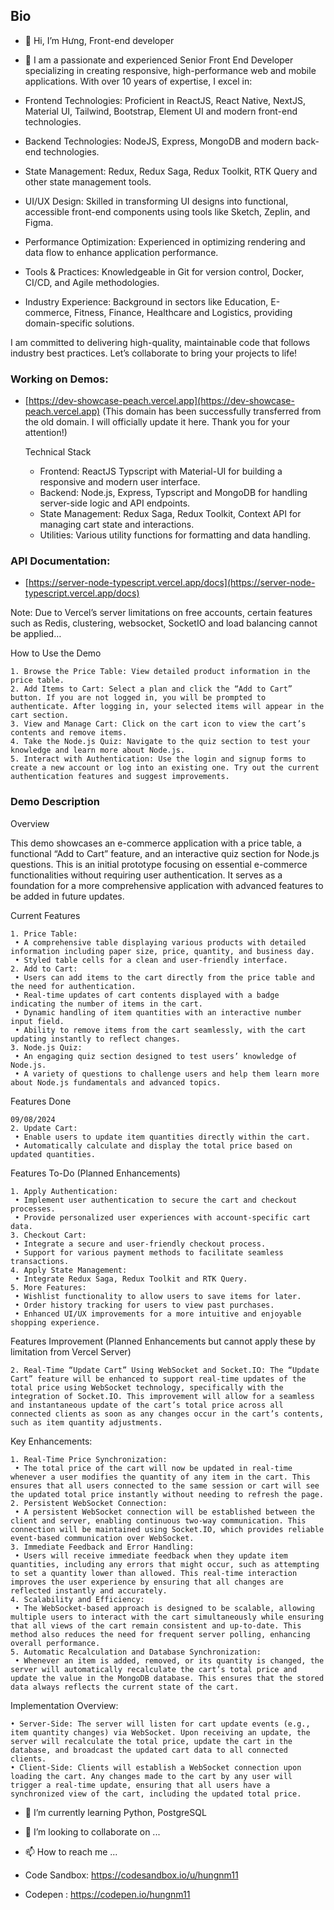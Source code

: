 ## Bio

- 👋 Hi, I’m Hưng, Front-end developer
- 👀 I am a passionate and experienced Senior Front End Developer specializing in creating responsive, high-performance web and mobile applications. With over 10 years of expertise, I excel in:

- Frontend Technologies: Proficient in ReactJS, React Native, NextJS, Material UI, Tailwind, Bootstrap, Element UI and modern front-end technologies.
- Backend Technologies: NodeJS, Express, MongoDB and modern back-end technologies.
- State Management: Redux, Redux Saga, Redux Toolkit, RTK Query and other state management tools.
- UI/UX Design: Skilled in transforming UI designs into functional, accessible front-end components using tools like Sketch, Zeplin, and Figma.
- Performance Optimization: Experienced in optimizing rendering and data flow to enhance application performance.
- Tools & Practices: Knowledgeable in Git for version control, Docker, CI/CD, and Agile methodologies.
- Industry Experience: Background in sectors like Education, E-commerce, Fitness, Finance, Healthcare and Logistics, providing domain-specific solutions.

I am committed to delivering high-quality, maintainable code that follows industry best practices. Let’s collaborate to bring your projects to life!

### Working on Demos: 
- [https://dev-showcase-peach.vercel.app](https://dev-showcase-peach.vercel.app) (This domain has been successfully transferred from the old domain. I will officially update it here. Thank you for your attention!)
 
  Technical Stack
  - Frontend: ReactJS Typscript with Material-UI for building a responsive and modern user interface.
  - Backend: Node.js, Express, Typscript and MongoDB for handling server-side logic and API endpoints.
  - State Management: Redux Saga, Redux Toolkit, Context API for managing cart state and interactions.
  - Utilities: Various utility functions for formatting and data handling.

### API Documentation: 
- [https://server-node-typescript.vercel.app/docs](https://server-node-typescript.vercel.app/docs)

 Note: Due to Vercel’s server limitations on free accounts, certain features such as Redis, clustering, websocket, SocketIO and load balancing cannot be applied…

How to Use the Demo

	1. Browse the Price Table: View detailed product information in the price table.
	2. Add Items to Cart: Select a plan and click the “Add to Cart” button. If you are not logged in, you will be prompted to authenticate. After logging in, your selected items will appear in the cart section.
	3. View and Manage Cart: Click on the cart icon to view the cart’s contents and remove items.
	4. Take the Node.js Quiz: Navigate to the quiz section to test your knowledge and learn more about Node.js.
 	5. Interact with Authentication: Use the login and signup forms to create a new account or log into an existing one. Try out the current authentication features and suggest improvements.

### Demo Description

Overview

This demo showcases an e-commerce application with a price table, a functional “Add to Cart” feature, and an interactive quiz section for Node.js questions. This is an initial prototype focusing on essential e-commerce functionalities without requiring user authentication. It serves as a foundation for a more comprehensive application with advanced features to be added in future updates.

Current Features

	1. Price Table:
	 • A comprehensive table displaying various products with detailed information including paper size, price, quantity, and business day.
	 • Styled table cells for a clean and user-friendly interface.
	2. Add to Cart:
	 • Users can add items to the cart directly from the price table and the need for authentication.
	 • Real-time updates of cart contents displayed with a badge indicating the number of items in the cart.
	 • Dynamic handling of item quantities with an interactive number input field.
	 • Ability to remove items from the cart seamlessly, with the cart updating instantly to reflect changes.
	3. Node.js Quiz:
	 • An engaging quiz section designed to test users’ knowledge of Node.js.
	 • A variety of questions to challenge users and help them learn more about Node.js fundamentals and advanced topics.

Features Done

	09/08/2024
	2. Update Cart:
	 • Enable users to update item quantities directly within the cart.
	 • Automatically calculate and display the total price based on updated quantities.

Features To-Do (Planned Enhancements)

	1. Apply Authentication:
	 • Implement user authentication to secure the cart and checkout processes.
	 • Provide personalized user experiences with account-specific cart data.
	3. Checkout Cart:
	 • Integrate a secure and user-friendly checkout process.
	 • Support for various payment methods to facilitate seamless transactions.
	4. Apply State Management:
	 • Integrate Redux Saga, Redux Toolkit and RTK Query.
	5. More Features:
	 • Wishlist functionality to allow users to save items for later.
	 • Order history tracking for users to view past purchases.
	 • Enhanced UI/UX improvements for a more intuitive and enjoyable shopping experience.

Features Improvement (Planned Enhancements but cannot apply these by limitation from Vercel Server)

	2. Real-Time “Update Cart” Using WebSocket and Socket.IO: The “Update Cart” feature will be enhanced to support real-time updates of the total price using WebSocket technology, specifically with the integration of Socket.IO. This improvement will allow for a seamless and instantaneous update of the cart’s total price across all connected clients as soon as any changes occur in the cart’s contents, such as item quantity adjustments.
	


Key Enhancements:

	1. Real-Time Price Synchronization:
	 • The total price of the cart will now be updated in real-time whenever a user modifies the quantity of any item in the cart. This ensures that all users connected to the same session or cart will see the updated total price instantly without needing to refresh the page.
	2. Persistent WebSocket Connection:
	 • A persistent WebSocket connection will be established between the client and server, enabling continuous two-way communication. This connection will be maintained using Socket.IO, which provides reliable event-based communication over WebSocket.
	3. Immediate Feedback and Error Handling:
	 • Users will receive immediate feedback when they update item quantities, including any errors that might occur, such as attempting to set a quantity lower than allowed. This real-time interaction improves the user experience by ensuring that all changes are reflected instantly and accurately.
	4. Scalability and Efficiency:
	 • The WebSocket-based approach is designed to be scalable, allowing multiple users to interact with the cart simultaneously while ensuring that all views of the cart remain consistent and up-to-date. This method also reduces the need for frequent server polling, enhancing overall performance.
	5. Automatic Recalculation and Database Synchronization:
	 • Whenever an item is added, removed, or its quantity is changed, the server will automatically recalculate the cart’s total price and update the value in the MongoDB database. This ensures that the stored data always reflects the current state of the cart.

Implementation Overview:

	• Server-Side: The server will listen for cart update events (e.g., item quantity changes) via WebSocket. Upon receiving an update, the server will recalculate the total price, update the cart in the database, and broadcast the updated cart data to all connected clients.
	• Client-Side: Clients will establish a WebSocket connection upon loading the cart. Any changes made to the cart by any user will trigger a real-time update, ensuring that all users have a synchronized view of the cart, including the updated total price.

- 🌱 I’m currently learning Python, PostgreSQL
- 💞️ I’m looking to collaborate on ...
- 📫 How to reach me ...



- Code Sandbox: https://codesandbox.io/u/hungnm11
- Codepen : https://codepen.io/hungnm11

<!---
hungnm11/hungnm11 is a ✨ special ✨ repository because its `README.md` (this file) appears on your GitHub profile.
You can click the Preview link to take a look at your changes.
--->

